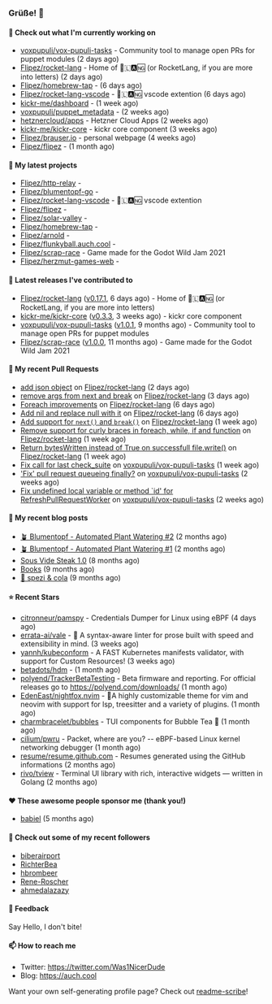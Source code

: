 ### Grüße! 👋

#### 👷 Check out what I'm currently working on

- [voxpupuli/vox-pupuli-tasks](https://github.com/voxpupuli/vox-pupuli-tasks) - Community tool to manage open PRs for puppet modules (2 days ago)
- [Flipez/rocket-lang](https://github.com/Flipez/rocket-lang) - Home of 🚀🇱🅰🆖 (or RocketLang, if you are more into letters) (2 days ago)
- [Flipez/homebrew-tap](https://github.com/Flipez/homebrew-tap) -  (6 days ago)
- [Flipez/rocket-lang-vscode](https://github.com/Flipez/rocket-lang-vscode) - 🚀🇱🅰🆖 vscode extention (6 days ago)
- [kickr-me/dashboard](https://github.com/kickr-me/dashboard) -  (1 week ago)
- [voxpupuli/puppet_metadata](https://github.com/voxpupuli/puppet_metadata) -  (2 weeks ago)
- [hetznercloud/apps](https://github.com/hetznercloud/apps) - Hetzner Cloud Apps (2 weeks ago)
- [kickr-me/kickr-core](https://github.com/kickr-me/kickr-core) - kickr core component (3 weeks ago)
- [Flipez/brauser.io](https://github.com/Flipez/brauser.io) - personal webpage (4 weeks ago)
- [Flipez/flipez](https://github.com/Flipez/flipez) -  (1 month ago)

#### 🌱 My latest projects

- [Flipez/http-relay](https://github.com/Flipez/http-relay) - 
- [Flipez/blumentopf-go](https://github.com/Flipez/blumentopf-go) - 
- [Flipez/rocket-lang-vscode](https://github.com/Flipez/rocket-lang-vscode) - 🚀🇱🅰🆖 vscode extention
- [Flipez/flipez](https://github.com/Flipez/flipez) - 
- [Flipez/solar-valley](https://github.com/Flipez/solar-valley) - 
- [Flipez/homebrew-tap](https://github.com/Flipez/homebrew-tap) - 
- [Flipez/arnold](https://github.com/Flipez/arnold) - 
- [Flipez/flunkyball.auch.cool](https://github.com/Flipez/flunkyball.auch.cool) - 
- [Flipez/scrap-race](https://github.com/Flipez/scrap-race) - Game made for the Godot Wild Jam 2021
- [Flipez/herzmut-games-web](https://github.com/Flipez/herzmut-games-web) - 


#### 🔭 Latest releases I've contributed to

- [Flipez/rocket-lang](https://github.com/Flipez/rocket-lang) ([v0.17.1](https://github.com/Flipez/rocket-lang/releases/tag/v0.17.1), 6 days ago) - Home of 🚀🇱🅰🆖 (or RocketLang, if you are more into letters)
- [kickr-me/kickr-core](https://github.com/kickr-me/kickr-core) ([v0.3.3](https://github.com/kickr-me/kickr-core/releases/tag/v0.3.3), 3 weeks ago) - kickr core component
- [voxpupuli/vox-pupuli-tasks](https://github.com/voxpupuli/vox-pupuli-tasks) ([v1.0.1](https://github.com/voxpupuli/vox-pupuli-tasks/releases/tag/v1.0.1), 9 months ago) - Community tool to manage open PRs for puppet modules
- [Flipez/scrap-race](https://github.com/Flipez/scrap-race) ([v1.0.0](https://github.com/Flipez/scrap-race/releases/tag/v1.0.0), 11 months ago) - Game made for the Godot Wild Jam 2021

#### 🔨 My recent Pull Requests

- [add json object](https://github.com/Flipez/rocket-lang/pull/95) on [Flipez/rocket-lang](https://github.com/Flipez/rocket-lang) (2 days ago)
- [remove args from next and break](https://github.com/Flipez/rocket-lang/pull/94) on [Flipez/rocket-lang](https://github.com/Flipez/rocket-lang) (3 days ago)
- [Foreach improvements](https://github.com/Flipez/rocket-lang/pull/92) on [Flipez/rocket-lang](https://github.com/Flipez/rocket-lang) (6 days ago)
- [Add nil and replace null with it](https://github.com/Flipez/rocket-lang/pull/91) on [Flipez/rocket-lang](https://github.com/Flipez/rocket-lang) (6 days ago)
- [Add support for `next()` and `break()`](https://github.com/Flipez/rocket-lang/pull/90) on [Flipez/rocket-lang](https://github.com/Flipez/rocket-lang) (1 week ago)
- [Remove support for curly braces in foreach, while, if and function](https://github.com/Flipez/rocket-lang/pull/89) on [Flipez/rocket-lang](https://github.com/Flipez/rocket-lang) (1 week ago)
- [Return bytesWritten instead of True on successfull file.write()](https://github.com/Flipez/rocket-lang/pull/88) on [Flipez/rocket-lang](https://github.com/Flipez/rocket-lang) (1 week ago)
- [Fix call for last check_suite](https://github.com/voxpupuli/vox-pupuli-tasks/pull/484) on [voxpupuli/vox-pupuli-tasks](https://github.com/voxpupuli/vox-pupuli-tasks) (1 week ago)
- [&#39;Fix&#39; pull request queueing finally?](https://github.com/voxpupuli/vox-pupuli-tasks/pull/482) on [voxpupuli/vox-pupuli-tasks](https://github.com/voxpupuli/vox-pupuli-tasks) (2 weeks ago)
- [Fix undefined local variable or method `id&#39; for RefreshPullRequestWorker](https://github.com/voxpupuli/vox-pupuli-tasks/pull/481) on [voxpupuli/vox-pupuli-tasks](https://github.com/voxpupuli/vox-pupuli-tasks) (2 weeks ago)

#### 📜 My recent blog posts

- [🪴 Blumentopf - Automated Plant Watering #2](/posts/2022/blumentopf-2/) (2 months ago)
- [🪴 Blumentopf - Automated Plant Watering #1](/posts/2022/blumentopf-1/) (2 months ago)
- [Sous Vide Steak 1.0](/posts/2021/sous-vide/sous-vide-steak-1.0/) (8 months ago)
- [Books](/books/) (9 months ago)
- [🥤 spezi &amp; cola](/spezi/) (9 months ago)

#### ⭐ Recent Stars

- [citronneur/pamspy](https://github.com/citronneur/pamspy) - Credentials Dumper for Linux using eBPF (4 days ago)
- [errata-ai/vale](https://github.com/errata-ai/vale) - :pencil: A syntax-aware linter for prose built with speed and extensibility in mind. (3 weeks ago)
- [yannh/kubeconform](https://github.com/yannh/kubeconform) - A FAST Kubernetes manifests validator, with support for Custom Resources! (3 weeks ago)
- [betadots/hdm](https://github.com/betadots/hdm) -  (1 month ago)
- [polyend/TrackerBetaTesting](https://github.com/polyend/TrackerBetaTesting) - Beta firmware and reporting. For official releases go to https://polyend.com/downloads/ (1 month ago)
- [EdenEast/nightfox.nvim](https://github.com/EdenEast/nightfox.nvim) - 🦊A highly customizable theme for vim and neovim with support for lsp, treesitter and a variety of plugins. (1 month ago)
- [charmbracelet/bubbles](https://github.com/charmbracelet/bubbles) - TUI components for Bubble Tea 🍡 (1 month ago)
- [cilium/pwru](https://github.com/cilium/pwru) - Packet, where are you? -- eBPF-based Linux kernel networking debugger (1 month ago)
- [resume/resume.github.com](https://github.com/resume/resume.github.com) - Resumes generated using the GitHub informations (2 months ago)
- [rivo/tview](https://github.com/rivo/tview) - Terminal UI library with rich, interactive widgets — written in Golang (2 months ago)

#### ❤️ These awesome people sponsor me (thank you!)

- [babiel](https://github.com/babiel) (5 months ago)

#### 👯 Check out some of my recent followers

- [biberairport](https://github.com/biberairport)
- [RichterBea](https://github.com/RichterBea)
- [hbrombeer](https://github.com/hbrombeer)
- [Rene-Roscher](https://github.com/Rene-Roscher)
- [ahmedalazazy](https://github.com/ahmedalazazy)

#### 💬 Feedback

Say Hello, I don't bite!

#### 📫 How to reach me

- Twitter: https://twitter.com/Was1NicerDude
- Blog: https://auch.cool

Want your own self-generating profile page? Check out [readme-scribe](https://github.com/muesli/readme-scribe)!
